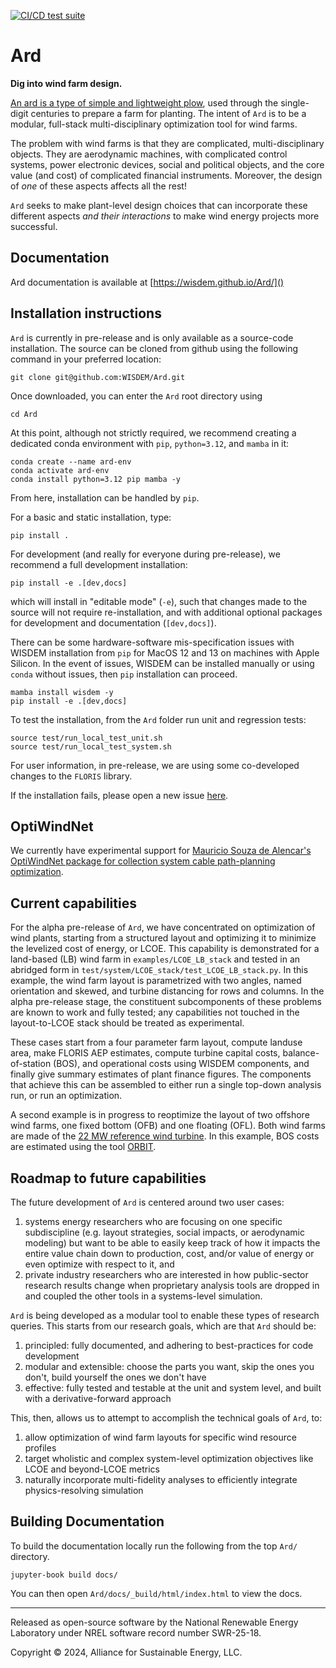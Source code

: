 [![CI/CD test suite](https://github.com/WISDEM/Ard/actions/workflows/python-tests-consolidated.yaml/badge.svg?branch=develop)](https://github.com/WISDEM/Ard/actions/workflows/python-tests-consolidated.yaml)
# Ard

**Dig into wind farm design.**

<!-- The (aspirationally) foolproof tool for preparing wind farm layouts. -->

[An ard is a type of simple and lightweight plow](https://en.wikipedia.org/wiki/Ard_\(plough\)), used through the single-digit centuries to prepare a farm for planting.
The intent of `Ard` is to be a modular, full-stack multi-disciplinary optimization tool for wind farms.

The problem with wind farms is that they are complicated, multi-disciplinary objects.
They are aerodynamic machines, with complicated control systems, power electronic devices, social and political objects, and the core value (and cost) of complicated financial instruments.
Moreover, the design of *one* of these aspects affects all the rest!

`Ard` seeks to make plant-level design choices that can incorporate these different aspects _and their interactions_ to make wind energy projects more successful.

## Documentation
Ard documentation is available at [https://wisdem.github.io/Ard/]()

## Installation instructions

<!-- `Ard` can be installed locally from the source code with `pip` or through a package manager from PyPI with `pip` or conda-forge with `conda`. -->
<!-- For Windows systems, `conda` is required due to constraints in the WISDEM installation system. -->
<!-- For macOS and Linux, any option is available. -->
`Ard` is currently in pre-release and is only available as a source-code installation.
The source can be cloned from github using the following command in your preferred location:
```shell
git clone git@github.com:WISDEM/Ard.git
```
Once downloaded, you can enter the `Ard` root directory using
```shell
cd Ard
```

At this point, although not strictly required, we recommend creating a dedicated conda environment with `pip`, `python=3.12`, and `mamba` in it:
```shell
conda create --name ard-env
conda activate ard-env
conda install python=3.12 pip mamba -y
```

From here, installation can be handled by `pip`.

For a basic and static installation, type:
```shell
pip install .
```

For development (and really for everyone during pre-release), we recommend a full development installation:
```shell
pip install -e .[dev,docs]
```
which will install in "editable mode" (`-e`), such that changes made to the source will not require re-installation, and with additional optional packages for development and documentation (`[dev,docs]`).

There can be some hardware-software mis-specification issues with WISDEM installation from `pip` for MacOS 12 and 13 on machines with Apple Silicon.
In the event of issues, WISDEM can be installed manually or using `conda` without issues, then `pip` installation can proceed.

```shell
mamba install wisdem -y
pip install -e .[dev,docs]
```

To test the installation, from the `Ard` folder run unit and regression tests:
```shell
source test/run_local_test_unit.sh
source test/run_local_test_system.sh
```

For user information, in pre-release, we are using some co-developed changes to the `FLORIS` library.

If the installation fails, please open a new issue [here](https://github.com/WISDEM/Ard/issues).

## OptiWindNet

We currently have experimental support for [Mauricio Souza de Alencar's OptiWindNet package for collection system cable path-planning optimization](https://gitlab.windenergy.dtu.dk/TOPFARM/OptiWindNet).

## Current capabilities

For the alpha pre-release of `Ard`, we have concentrated on optimization of wind plants, starting from a structured layout and optimizing it to minimize the levelized cost of energy, or LCOE.
This capability is demonstrated for a land-based (LB) wind farm in `examples/LCOE_LB_stack` and tested in an abridged form in `test/system/LCOE_stack/test_LCOE_LB_stack.py`.
In this example, the wind farm layout is parametrized with two angles, named orientation and skewed, and turbine distancing for rows and columns.
In the alpha pre-release stage, the constituent subcomponents of these problems are known to work and fully tested; any capabilities not touched in the layout-to-LCOE stack should be treated as experimental.

These cases start from a four parameter farm layout, compute landuse area, make FLORIS AEP estimates, compute turbine capital costs, balance-of-station (BOS), and operational costs using WISDEM components, and finally give summary estimates of plant finance figures.
The components that achieve this can be assembled to either run a single top-down analysis run, or run an optimization.

A second example is in progress to reoptimize the layout of two offshore wind farms, one fixed bottom (OFB) and one floating (OFL).
Both wind farms are made of the [22 MW reference wind turbine](https://github.com/IEAWindSystems/IEA-22-280-RWT).
In this example, BOS costs are estimated using the tool [ORBIT](https://github.com/WISDEM/ORBIT).

## Roadmap to future capabilities

The future development of `Ard` is centered around two user cases:
1) systems energy researchers who are focusing on one specific subdiscipline (e.g. layout strategies, social impacts, or aerodynamic modeling) but want to be able to easily keep track of how it impacts the entire value chain down to production, cost, and/or value of energy or even optimize with respect to it, and
2) private industry researchers who are interested in how public-sector research results change when proprietary analysis tools are dropped in and coupled the other tools in a systems-level simulation.

`Ard` is being developed as a modular tool to enable these types of research queries.
This starts from our research goals, which are that `Ard` should be:
1) principled: fully documented, and adhering to best-practices for code development
2) modular and extensible: choose the parts you want, skip the ones you don't, build yourself the ones we don't have
3) effective: fully tested and testable at the unit and system level, and built with a derivative-forward approach

This, then, allows us to attempt to accomplish the technical goals of `Ard`, to:
1) allow optimization of wind farm layouts for specific wind resource profiles
2) target wholistic and complex system-level optimization objectives like LCOE and beyond-LCOE metrics
3) naturally incorporate multi-fidelity analyses to efficiently integrate physics-resolving simulation

## Building Documentation

To build the documentation locally run the following from the top `Ard/` directory.

```shell
jupyter-book build docs/
```

You can then open `Ard/docs/_build/html/index.html` to view the docs.

---

Released as open-source software by the National Renewable Energy Laboratory under NREL software record number SWR-25-18.

Copyright &copy; 2024, Alliance for Sustainable Energy, LLC.
